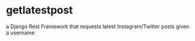 # getlatestpost
a Django Rest Framework that requests latest Instagram/Twitter posts given a username
